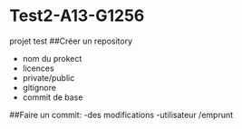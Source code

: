 # Test2-A13-G1256
projet test
##Créer un repository
- nom du prokect
- licences
- private/public
- gitignore
- commit de base
  
##Faire un commit:
-des modifications
-utilisateur /emprunt
